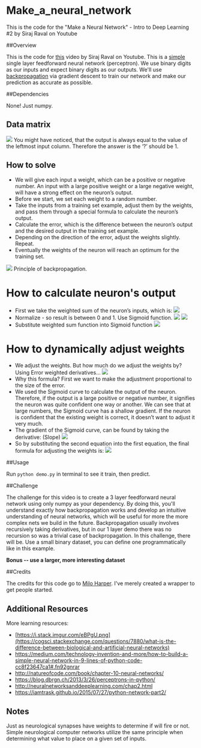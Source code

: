 # Make_a_neural_network
This is the code for the "Make a Neural Network" - Intro to Deep Learning #2 by Siraj Raval on Youtube

##Overview

This is the code for [this](https://youtu.be/p69khggr1Jo) video by Siraj Raval on Youtube. This is a [simple](http://computing.dcu.ie/~humphrys/Notes/Neural/single.neural.html) single layer feedforward neural network (perceptron). We use binary digits as our inputs and expect binary digits as our outputs. We'll use [backpropagation](http://neuralnetworksanddeeplearning.com/chap2.html) via gradient descent to train our network and make our prediction as accurate as possible.

##Dependencies

None! Just numpy.

## Data matrix
![](https://cdn-images-1.medium.com/max/800/1*nEooKljI8XbKQh4cFbZu1Q.png)
You might have noticed, that the output is always equal to the value of the leftmost input column. Therefore the answer is the ‘?’ should be 1.

## How to solve
* We will give each input a weight, which can be a positive or negative number. An input with a large positive weight or a large negative weight, will have a strong effect on the neuron’s output.
* Before we start, we set each weight to a random number.
* Take the inputs from a training set example, adjust them by the weights, and pass them through a special formula to calculate the neuron’s output.
* Calculate the error, which is the difference between the neuron’s output and the desired output in the training set example.
* Depending on the direction of the error, adjust the weights slightly. Repeat.
* Eventually the weights of the neuron will reach an optimum for the training set.

![](https://cdn-images-1.medium.com/max/400/1*-1trgA6DUEaafJZv3k0mGw.jpeg) Principle of backpropagation.

# How to calculate neuron's output
* First we take the weighted sum of the neuron’s inputs, which is:
![](https://cdn-images-1.medium.com/max/800/1*RV7-CFkmmByfcXKkPcbAYQ.png)
* Normalize - so result is between 0 and 1. Use Sigmoid function.
![](https://cdn-images-1.medium.com/max/800/1*5il5GLo0gamypklQQ_z0AA.png)
![](https://cdn-images-1.medium.com/max/800/1*sK6hjHszCwTE8GqtKNe1Yg.png)
* Substitute weighted sum function into Sigmoid function
![](https://cdn-images-1.medium.com/max/800/1*7YdyG6fc6f6zMmx3l0ZGsQ.png)

# How to dynamically adjust weights
* We adjust the weights. But how much do we adjust the weights by? Using Error weighted derivatives...
![](https://cdn-images-1.medium.com/max/800/1*SQBjpbBcCT3lTQlPEdr1eg.png)
* Why this formula? First we want to make the adjustment proportional to the size of the error.
* We used the Sigmoid curve to calculate the output of the neuron. Therefore, if the output is a large positive or negative number, it signifies the neuron was quite confident one way or another. We can see that at large numbers, the Sigmoid curve has a shallow gradient. If the neuron is confident that the existing weight is correct, it doesn’t want to adjust it very much.
* The gradient of the Sigmoid curve, can be found by taking the derivative: (Slope)
![](https://cdn-images-1.medium.com/max/800/1*HdHm9u3_wjwBPmwuLg3D3g.png)
* So by substituting the second equation into the first equation, the final formula for adjusting the weights is:
![](https://cdn-images-1.medium.com/max/800/1*Jow4WVWNOp6rtiJ7vNQ0gQ.png)


##Usage

Run ``python demo.py`` in terminal to see it train, then predict.

##Challenge

The challenge for this video is to create a 3 layer feedforward neural network using only numpy as your dependency. By doing this, you'll understand exactly how backpropagation works and develop an intuitive understanding of neural networks, which will be useful for more the more complex nets we build in the future. Backpropagation usually involves recursively taking derivatives, but in our 1 layer demo there was no recursion so was a trivial case of backpropagation. In this challenge, there will be. Use a small binary dataset, you can define one programmatically like in this example.

**Bonus -- use a larger, more interesting dataset**

##Credits

The credits for this code go to [Milo Harper](https://github.com/miloharper). I've merely created a wrapper to get people started.

## Additional Resources
More learning resources:
* [https://i.stack.imgur.com/eBPgU.png](https://cogsci.stackexchange.com/questions/7880/what-is-the-difference-between-biological-and-artificial-neural-networks)
* https://medium.com/technology-invention-and-more/how-to-build-a-simple-neural-network-in-9-lines-of-python-code-cc8f23647ca1#.fn92gnrar
* http://natureofcode.com/book/chapter-10-neural-networks/
* https://blog.dbrgn.ch/2013/3/26/perceptrons-in-python/
* http://neuralnetworksanddeeplearning.com/chap2.html
* https://iamtrask.github.io/2015/07/27/python-network-part2/

## Notes
Just as neurological synapses have weights to determine if will fire or not. Simple neurological computer
networks utilize the same principle when determining what value to place on a given set of inputs.
